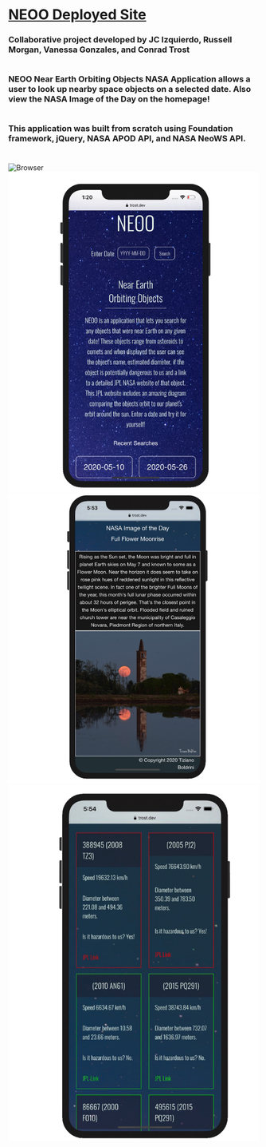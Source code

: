 # [NEOO Deployed Site](https://trost.dev/NASA-Application)
### Collaborative project developed by JC Izquierdo, Russell Morgan, Vanessa Gonzales, and Conrad Trost
# 
### NEOO Near Earth Orbiting Objects NASA Application allows a user to look up nearby space objects  on a selected date. Also view the NASA Image of the Day on the homepage!
# 
### This application was built from scratch using Foundation framework, jQuery, NASA APOD API, and NASA NeoWS API.
#
<img src="assets/images/readme.png" alt="Browser"/>

<div width="100%" style="height:300px">
  <img src="assets/images/phoneimg.png" alt="Mobile Capture"/>
  <img src="assets/images/apodmobile.png" alt="Mobile APOD"/>
  <img src="assets/images/neowsmobile.png" alt="NeoWS Mobile"/>
</div>

